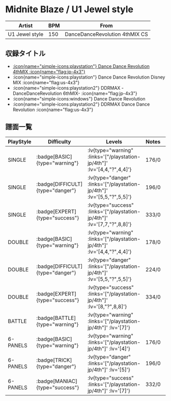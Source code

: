 # Midnite Blaze / U1 Jewel style

|Artist|BPM|From|
|------|---|----|
|U1 Jewel style|150|DanceDanceRevolution 4thMIX CS|

## 収録タイトル

- [ :icon{name="simple-icons:playstation"} Dance Dance Revolution 4thMIX :icon{name="flag:jp-4x3"} ](/playstation-jp/4th)
- :icon{name="simple-icons:playstation"} Dance Dance Revolution Disney MIX :icon{name="flag:us-4x3"}
- :icon{name="simple-icons:playstation2"} DDRMAX -DanceDanceRevolution 6thMIX- :icon{name="flag:jp-4x3"}
- :icon{name="simple-icons:windows"} Dance Dance Revolution
- :icon{name="simple-icons:playstation2"} DDRMAX Dance Dance Revolution :icon{name="flag:us-4x3"}

## 譜面一覧

|PlayStyle|Difficulty|Levels|Notes|Movie|
|---------|----------|------|-----|-----|
|SINGLE| :badge[BASIC]{type="warning"} | :lv{type="warning" :links='["/playstation-jp/4th"]' :lv='[4,4,"?",4,4]'} |176/0||
|SINGLE| :badge[DIFFICULT]{type="danger"} | :lv{type="danger" :links='["/playstation-jp/4th"]' :lv='[5,5,"?",5,5]'} |196/0||
|SINGLE| :badge[EXPERT]{type="success"} | :lv{type="success" :links='["/playstation-jp/4th"]' :lv='[7,7,"?",8,8]'} |333/0||
|DOUBLE| :badge[BASIC]{type="warning"} | :lv{type="warning" :links='["/playstation-jp/4th"]' :lv='[4,4,"?",4,4]'} |178/0||
|DOUBLE| :badge[DIFFICULT]{type="danger"} | :lv{type="danger" :links='["/playstation-jp/4th"]' :lv='[5,5,"?",5,5]'} |224/0||
|DOUBLE| :badge[EXPERT]{type="success"} | :lv{type="success" :links='["/playstation-jp/4th"]' :lv='[8,"?",8,8]'} |334/0||
|BATTLE| :badge[BATTLE]{type="warning"} | :lv{type="warning" :links='["/playstation-jp/4th"]' :lv='[7]'} |||
|6-PANELS| :badge[BASIC]{type="warning"} | :lv{type="warning" :links='["/playstation-jp/4th"]' :lv='[4]'} |176/0||
|6-PANELS| :badge[TRICK]{type="danger"} | :lv{type="danger" :links='["/playstation-jp/4th"]' :lv='[5]'} |196/0||
|6-PANELS| :badge[MANIAC]{type="success"} | :lv{type="success" :links='["/playstation-jp/4th"]' :lv='[7]'} |332/0||
